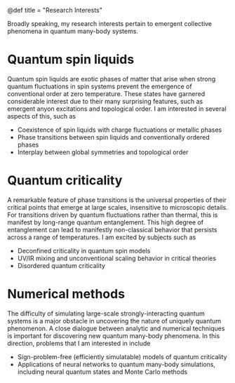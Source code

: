 @def title = "Research Interests"

Broadly speaking, my research interests pertain to emergent collective phenomena in quantum many-body systems.

# Quantum spin liquids
Quantum spin liquids are exotic phases of matter that arise when strong quantum fluctuations in spin systems prevent the emergence of conventional order at zero temperature. These states have garnered considerable interest due to their many surprising features, such as emergent anyon excitations and topological order.
I am interested in several aspects of this, such as
* Coexistence of spin liquids with charge fluctuations or metallic phases
* Phase transitions between spin liquids and conventionally ordered phases
* Interplay between global symmetries and topological order

# Quantum criticality

A remarkable feature of phase transitions is the universal properties of their critical points that emerge at large scales, insensitive to microscopic details. For transitions driven by quantum fluctuations rather than thermal, this is manifest by long-range quantum entanglement. This high degree of entanglement can lead to manifestly non-classical behavior that persists across a range of temperatures. I am excited by subjects such as

* Deconfined criticality in quantum spin models
* UV/IR mixing and unconventional scaling behavior in critical theories
* Disordered quantum criticality

# Numerical methods
The difficulty of simulating large-scale strongly-interacting quantum systems is a major obstacle in uncovering the nature of uniquely quantum phenomenon. A close dialogue between analytic and numerical techniques is important for discovering new quantum many-body phenomena. In this direction, problems that I am interested in include
* Sign-problem-free (efficiently simulatable) models of quantum criticality
* Applications of neural networks to quantum many-body simulations, including neural quantum states and Monte Carlo methods



